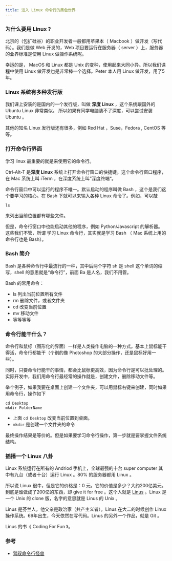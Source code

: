 ```yaml
---
title: 进入 Linux 命令行的黑色世界
---
```



### 为什么要用 Linux ?

北京的（包扩硅谷）的职业开发者一般都用苹果本（ Macbook ）做开发（写代码）。我们是做 Web 开发的，Web 项目要运行在服务器（ server ）上，服务器的业界标准是使用  Linux 做操作系统呢。

幸运的是， MacOS 和 Linux 都是 Unix 的变种，使用起来大同小异。所以我们课程中使用 Linux 做开发也是非常棒一个选择。Peter 本人用 Linux 做开发，用了5年。

### Linux 系统有多种发行版

我们课上安装的是国内的一个发行版，叫做 **深度 Linux** ，这个系统跟国外的 Ubuntu Linux 非常类似。
所以如果有同学电脑装不了深度，可以尝试安装 Ubuntu 。

其他的知名 Linux 发行版还有很多，例如 Red Hat ，Suse，Fedora , CentOS 等等。


### 打开命令行界面

学习 linux 最重要的就是来使用它的命令行。

Ctrl-Alt-T 是**深度 Linux** 系统上打开命令行窗口的快捷键。这个命令行窗口程序，在 Mac 系统上叫 iTerm ，在深度系统上叫”深度终端“。

命令行窗口中可以运行的程序不唯一。默认启动的程序叫做 Bash ，这个是我们这个要学习的核心。在 Bash 下就可以来输入各种 Linux 命令了。例如，可以敲

```
ls
```

来列出当前位置都有哪些文件。

但是，命令行窗口中也能启动其他的程序，例如 Python/Javascript 的解析器。这些我们不管，所谓
学习 Linux 命令行，其实就是学习 Bash （ Mac 系统上用的命令行也是 Bash）。

### Bash 简介

Bash 是各种命令行中最流行的一种，其中后两个字符 sh 是
shell 这个单词的缩写，shell 的意思就是“命令行”，前面 Ba 是人名，我们不用管。

Bash 的常用命令：

- ls 列出当前位置所有文件
- rm 删除文件，或者文件夹
- cd 改变当前位置
- mv 移动文件
- 等等等等


### 命令行能干什么？

命令行和鼠标（图形化的界面）一样是人类操作电脑的一种方式。基本上鼠标能干得活，命令行都能干（个别的像 Photoshop 的大部分操作，还是鼠标好用一些）。

同时，只要命令行能干的事情，都会比鼠标更高效，因为命令行是可以批处理的。实际开发中，我们用命令行最经常的操作就是，创建文件，删除移动文件等。

举个例子，如果我要在桌面上创建一个文件夹，可以用鼠标右键来创建，同时如果用命令行，操作如下


```
cd Desktop
mkdir FolderName
```

- 上面 `cd Desktop` 改变当前位置到桌面。
- `mkdir` 是创建一个文件夹的命令

最终操作结果是等价的。但是如果要学习命令行操作，第一步就是要掌握文件系统结构。

### 插播一个 Linux 八卦

Linux 系统运行在所有的 Andriod 手机上，全球最强的十台 super computer 其中有九台（或者十台）运行 Linux 。80% 的服务器都用 Linux 。

所以说 Linux 很牛，但是它的价格是：0 元。它的价值是多少？大约200亿美元。到底是谁做成了200亿的东西，却 give it for free 。这个人就是 [Linus](https://en.wikipedia.org/wiki/Linus_Torvalds) 。Linux 是一个 Unix 的 clone 版，名字的意思就是 Linus 的 Unix 。


Linus 是芬兰人，他父亲是政治家（共产主义者）。Linus 在大二的时候创作 Linux 操作系统。69年出生，今天依然在写代码。Linus 的另外一个作品，就是 Git 。

Linus 的书《 Coding For Fun 》。

### 参考

- [驾驭命令行怪兽](http://haoqicat.com/ride-cli-monster)
